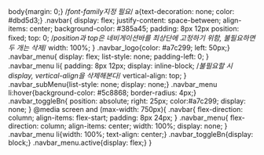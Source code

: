 body{margin: 0;}    /*font-family지정 필요*/
a{text-decoration: none; color: #dbd5d3;}
.navbar{
    display: flex;
    justify-content: space-between;
    align-items: center;
    background-color: #385a45;
    padding: 8px 12px
    position: fixed;
    top: 0; /*position과 top은 네비게이션바를 최상단에 고정하기 위함, 불필요하면 두 개는 삭제*/
    width: 100%;
}
.navbar_logo{color: #a7c299; left: 50px;}
.navbar_menu{
    display: flex;
    list-style: none;
    padding-left: 0;
}
.navbar_menu li{
    padding: 8px 12px;
    display: inline-block;  /*불필요할 시 display, vertical-align을 삭제해본다*/
    vertical-align: top;
}
.navbar_subMenu{list-style: none; display: none;}
.navbar_menu li:hover{background-color: #5c8868; border-radius: 4px;}
.navbar_toggleBn{
    position: absolute;
    right: 25px;
    color:#a7c299;
    display: none;
}
@media screen and (max-width: 750px){
    .navbar{
        flex-direction: column;
        align-items: flex-start;
        padding: 8px 24px;
    }
    .navbar_menu{
        flex-direction: column;
        align-items: center;
        width: 100%;
        display: none;
    }
    .navbar_menu li{width: 100%; text-align: center;}
    .navbar_toggleBn{display: block;}
    .navbar_menu.active{display: flex;}
}
